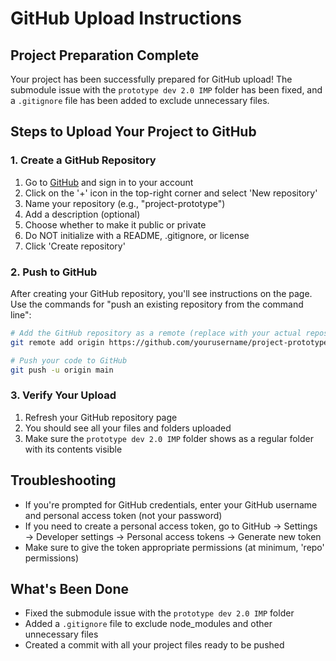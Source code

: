 # GitHub Upload Instructions

## Project Preparation Complete
Your project has been successfully prepared for GitHub upload! The submodule issue with the `prototype dev 2.0 IMP` folder has been fixed, and a `.gitignore` file has been added to exclude unnecessary files.

## Steps to Upload Your Project to GitHub

### 1. Create a GitHub Repository
1. Go to [GitHub](https://github.com/) and sign in to your account
2. Click on the '+' icon in the top-right corner and select 'New repository'
3. Name your repository (e.g., "project-prototype")
4. Add a description (optional)
5. Choose whether to make it public or private
6. Do NOT initialize with a README, .gitignore, or license
7. Click 'Create repository'

### 2. Push to GitHub
After creating your GitHub repository, you'll see instructions on the page. Use the commands for "push an existing repository from the command line":

```bash
# Add the GitHub repository as a remote (replace with your actual repository URL)
git remote add origin https://github.com/yourusername/project-prototype.git

# Push your code to GitHub
git push -u origin main
```

### 3. Verify Your Upload
1. Refresh your GitHub repository page
2. You should see all your files and folders uploaded
3. Make sure the `prototype dev 2.0 IMP` folder shows as a regular folder with its contents visible

## Troubleshooting
- If you're prompted for GitHub credentials, enter your GitHub username and personal access token (not your password)
- If you need to create a personal access token, go to GitHub → Settings → Developer settings → Personal access tokens → Generate new token
- Make sure to give the token appropriate permissions (at minimum, 'repo' permissions)

## What's Been Done
- Fixed the submodule issue with the `prototype dev 2.0 IMP` folder
- Added a `.gitignore` file to exclude node_modules and other unnecessary files
- Created a commit with all your project files ready to be pushed